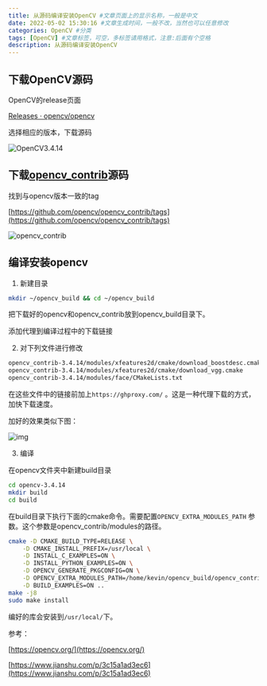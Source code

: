 ```yaml
---
title: 从源码编译安装OpenCV #文章页面上的显示名称，一般是中文
date: 2022-05-02 15:30:16 #文章生成时间，一般不改，当然也可以任意修改
categories: OpenCV #分类
tags: [OpenCV] #文章标签，可空，多标签请用格式，注意:后面有个空格
description: 从源码编译安装OpenCV
---
```


## 下载OpenCV源码

OpenCV的release页面

[Releases · opencv/opencv](https://github.com/opencv/opencv/releases)

选择相应的版本，下载源码

![OpenCV3.4.14](https://sf-blog-images.oss-cn-hangzhou.aliyuncs.com/d3f1532c4d4acb04332cc6fe06d901bd.png)

## 下载[opencv_contrib](https://github.com/opencv/opencv_contrib)源码

找到与opencv版本一致的tag

[https://github.com/opencv/opencv_contrib/tags](https://github.com/opencv/opencv_contrib/tags)

![opencv_contrib](https://sf-blog-images.oss-cn-hangzhou.aliyuncs.com/f3768099108c3d3dc8a3993f1b5137f3.png)

## 编译安装opencv

1. 新建目录

```bash
mkdir ~/opencv_build && cd ~/opencv_build
```

把下载好的opencv和opencv_contrib放到opencv_build目录下。

添加代理到编译过程中的下载链接

2. 对下列文件进行修改

```bash
opencv_contrib-3.4.14/modules/xfeatures2d/cmake/download_boostdesc.cmake
opencv_contrib-3.4.14/modules/xfeatures2d/cmake/download_vgg.cmake
opencv_contrib-3.4.14/modules/face/CMakeLists.txt
```

在这些文件中的链接前加上`https://ghproxy.com/` 。这是一种代理下载的方式，加快下载速度。

加好的效果类似下图：

![img](https://sf-blog-images.oss-cn-hangzhou.aliyuncs.com/7dc1610a5a769aaf1dbd7bc481817dd5.png)



3. 编译

在opencv文件夹中新建build目录

```bash
cd opencv-3.4.14
mkdir build
cd build
```

在build目录下执行下面的cmake命令。需要配置`OPENCV_EXTRA_MODULES_PATH` 参数。这个参数是opencv_contrib/modules的路径。

```bash
cmake -D CMAKE_BUILD_TYPE=RELEASE \
    -D CMAKE_INSTALL_PREFIX=/usr/local \
    -D INSTALL_C_EXAMPLES=ON \
    -D INSTALL_PYTHON_EXAMPLES=ON \
    -D OPENCV_GENERATE_PKGCONFIG=ON \
    -D OPENCV_EXTRA_MODULES_PATH=/home/kevin/opencv_build/opencv_contrib-3.4.14/modules \
    -D BUILD_EXAMPLES=ON ..
make -j8
sudo make install
```

编好的库会安装到`/usr/local/`下。



参考：

[https://opencv.org/](https://opencv.org/)

[https://www.jianshu.com/p/3c15a1ad3ec6](https://www.jianshu.com/p/3c15a1ad3ec6)

